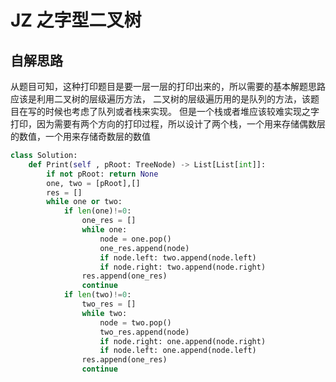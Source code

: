 # JZ 之字型二叉树


## 自解思路
从题目可知，这种打印题目是要一层一层的打印出来的，所以需要的基本解题思路应该是利用二叉树的层级遍历方法， 二叉树的层级遍历用的是队列的方法，该题目在写的时候也考虑了队列或者栈来实现。
但是一个栈或者堆应该较难实现之字打印，因为需要有两个方向的打印过程，所以设计了两个栈，一个用来存储偶数层的数值，一个用来存储奇数层的数值

```python
class Solution:
    def Print(self , pRoot: TreeNode) -> List[List[int]]:
        if not pRoot: return None
        one, two = [pRoot],[]
        res = []
        while one or two:
            if len(one)!=0:
                one_res = []
                while one:
                    node = one.pop()
                    one_res.append(node)
                    if node.left: two.append(node.left)
                    if node.right: two.append(node.right)
                res.append(one_res)
                continue
            if len(two)!=0:
                two_res = []
                while two:
                    node = two.pop()
                    two_res.append(node)
                    if node.right: one.append(node.right)
                    if node.left: one.append(node.left)
                res.append(one_res)
                continue
```
